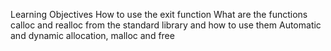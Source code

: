 Learning Objectives
How to use the exit function
What are the functions calloc and realloc from the standard library and how to use them
Automatic and dynamic allocation, malloc and free
